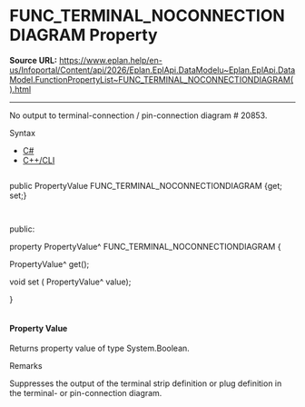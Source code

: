 # FUNC_TERMINAL_NOCONNECTIONDIAGRAM Property

**Source URL:** https://www.eplan.help/en-us/Infoportal/Content/api/2026/Eplan.EplApi.DataModelu~Eplan.EplApi.DataModel.FunctionPropertyList~FUNC_TERMINAL_NOCONNECTIONDIAGRAM().html

---

No output to terminal-connection / pin-connection diagram # 20853.

Syntax

- [C#](#i-syntax-CS)
- [C++/CLI](#i-syntax-CPP2005)

```
```
public PropertyValue FUNC_TERMINAL_NOCONNECTIONDIAGRAM {get; set;}
```
```

```
```
public:

property PropertyValue^ FUNC_TERMINAL_NOCONNECTIONDIAGRAM {

   PropertyValue^ get();

   void set (    PropertyValue^ value);

}
```
```

#### Property Value

Returns property value of type System.Boolean.

Remarks

Suppresses the output of the terminal strip definition or plug definition in the terminal- or pin-connection diagram.
